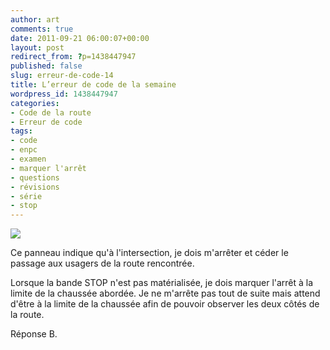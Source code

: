```yaml
---
author: art
comments: true
date: 2011-09-21 06:00:07+00:00
layout: post
redirect_from: ?p=1438447947
published: false
slug: erreur-de-code-14
title: L’erreur de code de la semaine
wordpress_id: 1438447947
categories:
- Code de la route
- Erreur de code
tags:
- code
- enpc
- examen
- marquer l'arrêt
- questions
- révisions
- série
- stop
---
```


[![](https://static.irz.fr/2011/06/cerberus-2011-06-07-à-16.22.56.png)](https://static.irz.fr/2011/06/cerberus-2011-06-07-à-16.22.56.png)

Ce panneau indique qu'à l'intersection, je dois m'arrêter et céder le passage aux usagers de la route rencontrée.

Lorsque la bande STOP n'est pas matérialisée, je dois marquer l'arrêt à la limite de la chaussée abordée. Je ne m'arrête pas tout de suite mais attend d'être à la limite de la chaussée afin de pouvoir observer les deux côtés de la route.

Réponse B.


